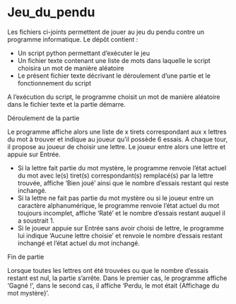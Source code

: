 # Jeu_du_pendu

Les fichiers ci-joints permettent de jouer au jeu du pendu contre un programme informatique. 
Le dépôt contient :
-	Un script python permettant d’exécuter le jeu
-	Un fichier texte contenant une liste de mots dans laquelle le script choisira un mot de manière aléatoire
-	Le présent fichier texte décrivant le déroulement d’une partie et le fonctionnement du script

A l’exécution du script, le programme choisit un mot de manière aléatoire dans le fichier texte et la partie démarre. 

Déroulement de la partie 

Le programme affiche alors une liste de x tirets correspondant aux x lettres du mot à trouver et indique au joueur qu’il possède 6 essais. A chaque tour, il propose au joueur de choisir une lettre. Le joueur entre alors une lettre et appuie sur Entrée. 
-	Si la lettre fait partie du mot mystère, le programme renvoie l’état actuel du mot avec le(s) tiret(s) correspondant(s) remplacé(s) par la lettre trouvée, affiche ‘Bien joué’ ainsi que le nombre d’essais restant qui reste inchangé. 
-	Si la lettre ne fait pas partie du mot mystère ou si le joueur entre un caractère alphanumérique, le programme renvoie l’état actuel du mot toujours incomplet, affiche ‘Raté’ et le nombre d’essais restant auquel il a soustrait 1.
-	Si le joueur appuie sur Entrée sans avoir choisi de lettre, le programme lui indique ‘Aucune lettre choisie’ et renvoie le nombre d’essais restant inchangé et l’état actuel du mot inchangé. 

Fin de partie

Lorsque toutes les lettres ont été trouvées ou que le nombre d’essais restant est nul, la partie s’arrête. Dans le premier cas, le programme affiche ‘Gagné !’, dans le second cas, il affiche ‘Perdu, le mot était {Affichage du mot mystère}’. 
